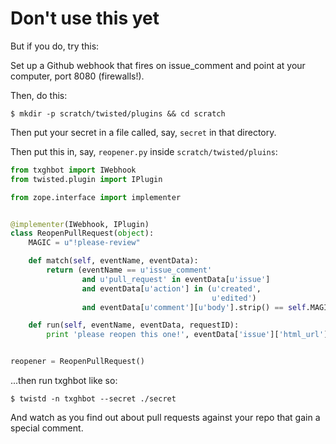 # Don't use this yet

But if you do, try this:

Set up a Github webhook that fires on issue_comment and point at your computer, port 8080 (firewalls!).

Then, do this:

````
$ mkdir -p scratch/twisted/plugins && cd scratch
````

Then put your secret in a file called, say, `secret` in that directory.

Then put this in, say, `reopener.py` inside `scratch/twisted/pluins`:

````python
from txghbot import IWebhook
from twisted.plugin import IPlugin

from zope.interface import implementer


@implementer(IWebhook, IPlugin)
class ReopenPullRequest(object):
    MAGIC = u"!please-review"

    def match(self, eventName, eventData):
        return (eventName == u'issue_comment'
                and u'pull_request' in eventData[u'issue']
                and eventData[u'action'] in (u'created',
                                             u'edited')
                and eventData[u'comment'][u'body'].strip() == self.MAGIC)

    def run(self, eventName, eventData, requestID):
        print 'please reopen this one!', eventData['issue']['html_url']


reopener = ReopenPullRequest()
````

...then run txghbot like so:

````
$ twistd -n txghbot --secret ./secret
````

And watch as you find out about pull requests against your repo that gain a special comment.